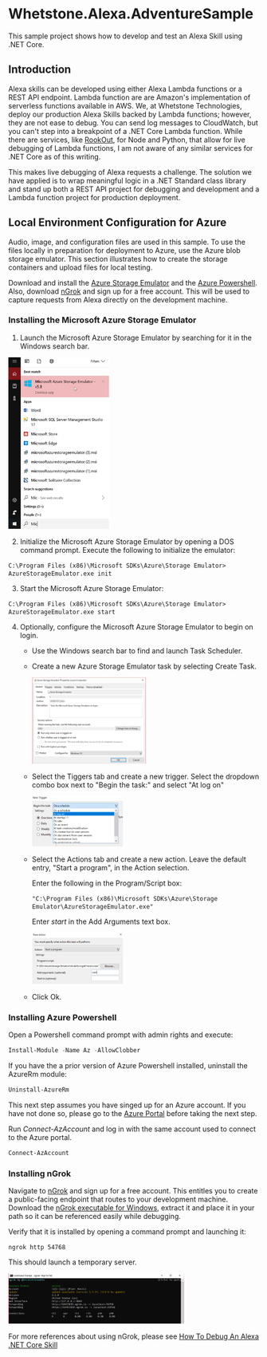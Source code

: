 # Whetstone.Alexa.AdventureSample

This sample project shows how to develop and test an Alexa Skill using .NET Core. 

## Introduction

Alexa skills can be developed using either Alexa Lambda functions or a REST API endpoint. Lambda function are
are Amazon's implementation of serverless functions available in AWS. We, at Whetstone Technologies, deploy our
production Alexa Skills backed by Lambda functions; however, they are not ease to debug. You can send log messages to
CloudWatch, but you can't step into a breakpoint of a .NET Core Lambda function. While there are services, like [RookOut](https://www.rookout.com),
for Node and Python, that allow for live debugging of Lambda functions, I am not aware of any similar services for .NET Core as of
this writing. 

This makes live debugging of Alexa requests a challenge. The solution we have applied is to wrap meaningful logic in a .NET
Standard class library and stand up both a REST API project for debugging and development and a Lambda function project
for production deployment.

## Local Environment Configuration for Azure

Audio, image, and configuration files are used in this sample. To use the files locally in preparation for deployment to Azure, use the Azure blob storage emulator. This section illustrates how to create the storage containers and upload files for local testing. 

Download and install the [Azure Storage Emulator](https://docs.microsoft.com/en-us/azure/storage/common/storage-use-emulator) and the [Azure Powershell](https://docs.microsoft.com/en-us/powershell/azure/install-Az-ps?view=azps-1.6.0). Also, download [nGrok](https://ngrok.com/) and sign up for a free account. This will be used to capture requests from Alexa directly on the development machine.

### Installing the Microsoft Azure Storage Emulator

1. Launch the Microsoft Azure Storage Emulator by searching for it in the Windows search bar.

<img src="/docs/images/MicrosoftStorageEmulator.png?raw=true" width="40%">

2. Initialize the Microsoft Azure Storage Emulator by opening a DOS command prompt. Execute the following to initialize the emulator:
```
C:\Program Files (x86)\Microsoft SDKs\Azure\Storage Emulator> AzureStorageEmulator.exe init
```
3. Start the Microsoft Azure Storage Emulator:
```
C:\Program Files (x86)\Microsoft SDKs\Azure\Storage Emulator> AzureStorageEmulator.exe start
```
4. Optionally, configure the Microsoft Azure Storage Emulator to begin on login.

   - Use the Windows search bar to find and launch Task Scheduler.
  
   - Create a new Azure Storage Emulator task by selecting Create Task.
  
     <img src="/docs/images/TaskSchedulerAzTask.png?raw=true" width="50%">
  
   - Select the Tiggers tab and create a new trigger. Select the dropdown combo box next to "Begin the task:" and select "At log on"
  
     <img src="/docs/images/AtLogon.png?raw=true" width="40%">
  
   - Select the Actions tab and create a new action. Leave the default entry, "Start a program", in the Action selection.
  
     Enter the following in the Program/Script box:
     ```
     "C:\Program Files (x86)\Microsoft SDKs\Azure\Storage Emulator\AzureStorageEmulator.exe"
     ```
     
     Enter _start_ in the Add Arguments text box.
  
     <img src="/docs/images/StorageEmulatorStart.png?raw=true" width="40%">
  
   - Click Ok.
  
### Installing Azure Powershell

Open a Powershell command prompt with admin rights and execute:

```powershell
Install-Module -Name Az -AllowClobber
```

If you have the a prior version of Azure Powershell installed, uninstall the AzureRm module:

```powershell
Uninstall-AzureRm
```

This next step assumes you have singed up for an Azure account. If you have not done so, please go to the [Azure Portal](https://portal.azure.com) before taking the next step.

Run _Connect-AzAccount_ and log in with the same account used to connect to the Azure portal.

```powershell
Connect-AzAccount
```

### Installing nGrok

Navigate to [nGrok](https://ngrok.com/) and sign up for a free account. This entitles you to create a public-facing endpoint that routes to your development machine. Download the [nGrok executable for Windows](https://dashboard.ngrok.com/get-started), extract it and place it in your path so it can be referenced easily while debugging.

Verify that it is installed by opening a command prompt and launching it:

```
ngrok http 54768
```

This should launch a temporary server.

 <img src="/docs/images/ngroksample.png?raw=true" width="70%">

For more references about using nGrok, please see [How To Debug An Alexa .NET Core Skill](https://www.c-sharpcorner.com/article/how-to-debug-an-alexa-net-core-skill/)











